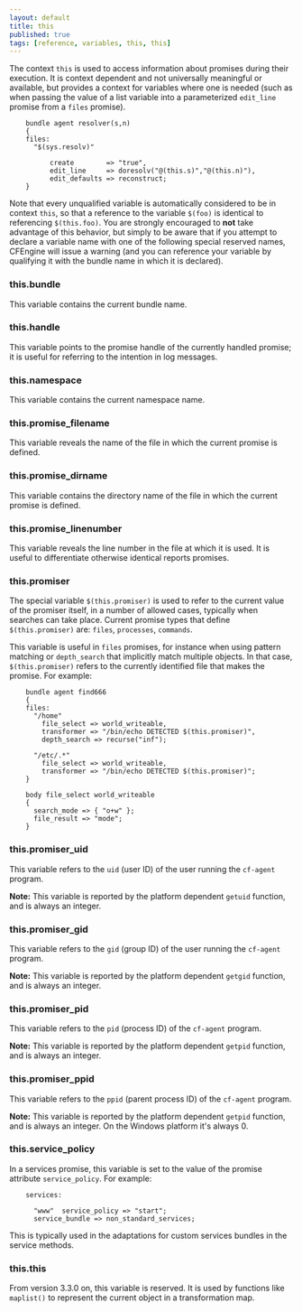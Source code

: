 ```yaml
---
layout: default
title: this
published: true
tags: [reference, variables, this, this]
---
```


The context `this` is used to access information about promises during
their execution. It is context dependent and not universally meaningful
or available, but provides a context for variables where one is needed
(such as when passing the value of a list variable into a parameterized
`edit_line` promise from a `files` promise).

```cf3
    bundle agent resolver(s,n)
    { 
    files:
      "$(sys.resolv)" 

          create        => "true",
          edit_line     => doresolv("@(this.s)","@(this.n)"),
          edit_defaults => reconstruct;
    }
```

Note that every unqualified variable is automatically considered to be
in context `this`, so that a reference to the variable `$(foo)` is
identical to referencing `$(this.foo)`. You are strongly encouraged to
**not** take advantage of this behavior, but simply to be aware that if
you attempt to declare a variable name with one of the following special
reserved names, CFEngine will issue a warning (and you can reference
your variable by qualifying it with the bundle name in which it is
declared).

### this.bundle

This variable contains the current bundle name.

### this.handle

This variable points to the promise handle of the currently handled
promise; it is useful for referring to the intention in log messages.

### this.namespace

This variable contains the current namespace name.

### this.promise_filename

This variable reveals the name of the file in which the current promise
is defined.

### this.promise_dirname

This variable contains the directory name of the file in which the
current promise is defined.

### this.promise_linenumber

This variable reveals the line number in the file at which it is used.
It is useful to differentiate otherwise identical reports promises.

### this.promiser

The special variable `$(this.promiser)` is used to refer to the current
value of the promiser itself, in a number of allowed cases, typically
when searches can take place. Current promise types that define
`$(this.promiser)` are: `files`, `processes`, `commands`.

This variable is useful in `files` promises, for instance when using
pattern matching or `depth_search` that implicitly match multiple
objects. In that case, `$(this.promiser)` refers to the currently
identified file that makes the promise. For example:

```cf3
    bundle agent find666
    {
    files:
      "/home"
        file_select => world_writeable,
        transformer => "/bin/echo DETECTED $(this.promiser)",
        depth_search => recurse("inf");

      "/etc/.*"
        file_select => world_writeable,
        transformer => "/bin/echo DETECTED $(this.promiser)";
    }

    body file_select world_writeable
    {
      search_mode => { "o+w" };
      file_result => "mode";
    }
```
### this.promiser_uid

This variable refers to the `uid` (user ID) of the user running the `cf-agent` program.

**Note:** This variable is reported by the platform dependent `getuid` function,
and is always an integer.

### this.promiser_gid

This variable refers to the `gid` (group ID) of the user running the `cf-agent` program.

**Note:** This variable is reported by the platform dependent `getgid` function,
and is always an integer.

### this.promiser_pid

This variable refers to the `pid` (process ID) of the `cf-agent` program.

**Note:** This variable is reported by the platform dependent `getpid` function,
and is always an integer.

### this.promiser_ppid

This variable refers to the `ppid` (parent process ID) of the `cf-agent` program.

**Note:** This variable is reported by the platform dependent `getpid` function,
and is always an integer.  On the Windows platform it's always 0.

### this.service_policy

In a services promise, this variable is set to the value of the promise 
attribute `service_policy`. For example:

```cf3
    services:

      "www"  service_policy => "start";
      service_bundle => non_standard_services;
```

This is typically used in the adaptations for custom services bundles in
the service methods.

### this.this

From version 3.3.0 on, this variable is reserved. It is used by
functions like `maplist()` to represent the current object in a
transformation map.
